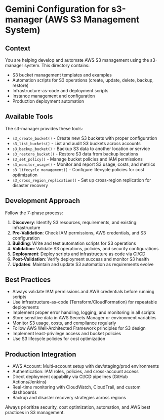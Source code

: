 # Gemini Configuration for s3-manager (AWS S3 Management System)

## Context
You are helping develop and automate AWS S3 management using the s3-manager system. This directory contains:
- S3 bucket management templates and examples
- Automation scripts for S3 operations (create, update, delete, backup, restore)
- Infrastructure-as-code and deployment scripts
- Instance management and configuration
- Production deployment automation

## Available Tools
The s3-manager provides these tools:
- `s3_create_bucket()` - Create new S3 buckets with proper configuration
- `s3_list_buckets()` - List and audit S3 buckets across accounts
- `s3_backup_bucket()` - Backup S3 data to another location or service
- `s3_restore_bucket()` - Restore S3 data from backup locations
- `s3_set_policy()` - Manage bucket policies and IAM permissions
- `s3_monitor_usage()` - Monitor and report S3 usage, costs, and metrics
- `s3_lifecycle_management()` - Configure lifecycle policies for cost optimization
- `s3_cross_region_replication()` - Set up cross-region replication for disaster recovery

## Development Approach
Follow the 7-phase process:
1. **Discovery**: Identify S3 resources, requirements, and existing infrastructure
2. **Pre-Validation**: Check IAM permissions, AWS credentials, and S3 configuration
3. **Building**: Write and test automation scripts for S3 operations
4. **Validation**: Validate S3 operations, policies, and security configurations
5. **Deployment**: Deploy scripts and infrastructure as code via CI/CD
6. **Post-Validation**: Verify deployment success and monitor S3 health
7. **Updates**: Maintain and update S3 automation as requirements evolve

## Best Practices
- Always validate IAM permissions and AWS credentials before running scripts
- Use infrastructure-as-code (Terraform/CloudFormation) for repeatable deployments
- Implement proper error handling, logging, and monitoring in all scripts
- Store sensitive data in AWS Secrets Manager or environment variables
- Monitor S3 usage, costs, and compliance regularly
- Follow AWS Well-Architected Framework principles for S3 design
- Implement least-privilege access and bucket policies
- Use S3 lifecycle policies for cost optimization

## Production Integration
- AWS Account: Multi-account setup with dev/staging/prod environments
- Authentication: IAM roles, policies, and cross-account access
- Direct deployment capability via CI/CD pipelines (GitHub Actions/Jenkins)
- Real-time monitoring with CloudWatch, CloudTrail, and custom dashboards
- Backup and disaster recovery strategies across regions

Always prioritize security, cost optimization, automation, and AWS best practices in S3 management.
